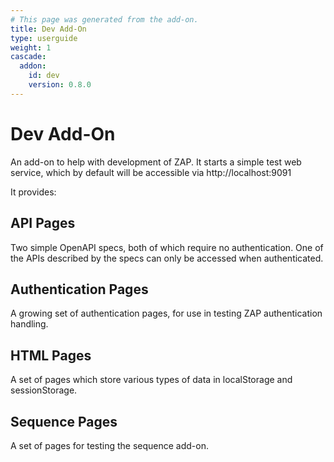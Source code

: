 ```yaml
---
# This page was generated from the add-on.
title: Dev Add-On
type: userguide
weight: 1
cascade:
  addon:
    id: dev
    version: 0.8.0
---
```


# Dev Add-On

An add-on to help with development of ZAP. It starts a simple test web service, which by default will be accessible via http://localhost:9091

It provides:

## API Pages

Two simple OpenAPI specs, both of which require no authentication. One of the APIs described by the specs can only be accessed when authenticated.

## Authentication Pages

A growing set of authentication pages, for use in testing ZAP authentication handling.

## HTML Pages

A set of pages which store various types of data in localStorage and sessionStorage.

## Sequence Pages

A set of pages for testing the sequence add-on.
